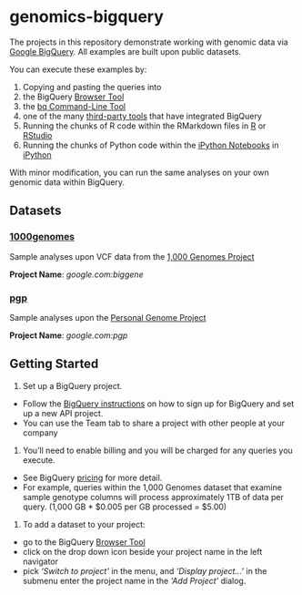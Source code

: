 genomics-bigquery
=================

The projects in this repository demonstrate working with genomic data via [Google BigQuery](https://developers.google.com/bigquery/).  All examples are built upon public datasets.  

You can execute these examples by:
 1. Copying and pasting the queries into 
   1. the BigQuery [Browser Tool](https://developers.google.com/bigquery/bigquery-browser-tool)
   1. the [bq Command-Line Tool](https://developers.google.com/bigquery/bq-command-line-tool)
   1. one of the many [third-party tools](https://developers.google.com/bigquery/third-party-tools) that have integrated BigQuery
 1. Running the chunks of R code within the RMarkdown files in [R](http://www.r-project.org/) or [RStudio](http://www.rstudio.com/)
 1. Running the chunks of Python code within the [iPython Notebooks](http://ipython.org/notebook.html) in [iPython](http://ipython.org/)
 
With minor modification, you can run the same analyses on your own genomic data within BigQuery.

Datasets
--------------

### [1000genomes](./1000genomes)
Sample analyses upon VCF data from the [1,000 Genomes Project](http://www.1000genomes.org/)  

**Project Name**: _google.com:biggene_
    
### [pgp](./pgp)
Sample analyses upon the [Personal Genome Project](http://www.personalgenomes.org/)

**Project Name**: _google.com:pgp_

Getting Started
-----------------

 1. Set up a BigQuery project.  
  * Follow the [BigQuery instructions](https://developers.google.com/bigquery/sign-up) on how to sign up for BigQuery and set up a new API project.
  * You can use the Team tab to share a project with other people at your company
  
 1. You’ll need to enable billing and you will be charged for any queries you execute.
  * See BigQuery [pricing](https://developers.google.com/bigquery/pricing) for more detail.
  * For example, queries within the 1,000 Genomes dataset that examine sample genotype columns will process approximately 1TB of data per query. (1,000 GB * $0.005 per GB processed = $5.00)

 1. To add a dataset to your project:
  * go to the BigQuery [Browser Tool](https://developers.google.com/bigquery/bigquery-browser-tool)
  * click on the drop down icon beside your project name in the left navigator
  * pick _‘Switch to project’_ in the menu, and _‘Display project...’_ in the submenu
enter the project name in the _‘Add Project’_ dialog.
